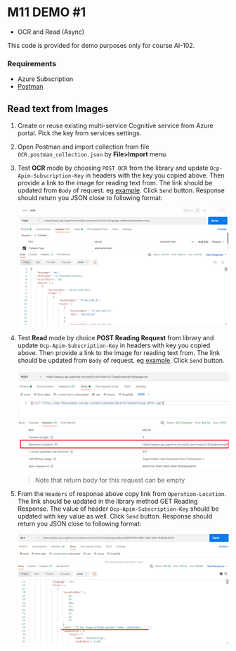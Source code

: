 # M11 DEMO #1

- OCR and Read (Async)

This code is provided for demo purposes only for course AI-102.

### Requirements
- Azure Subscription
- [Postman](https://www.postman.com/downloads/)

## Read text from Images 

1. Create or reuse existing multi-service Cognitive service from Azure portal. Pick the key from services settings.

1. Open Postman and import collection from file `OCR.postman_collection.json` by **File>Import** menu. 

1. Test **OCR** mode by choosing `POST OCR` from the library and update `Ocp-Apim-Subscription-Key` in headers with the key you copied above. Then provide a link to the image for reading text from. The link should be updated from `Body` of request. eg [example](https://intelligentkioskstore.blob.core.windows.net/visionapi/suggestedphotos/3.png). Click `Send` button. Response should return you JSON close to following format:

    ![OCR](OCR.png)

1. Test **Read** mode by choice **POST Reading Request** from library and update `Ocp-Apim-Subscription-Key` in headers with key you copied above. Then provide a link to the image for reading text from. The link should be updated from `Body` of request. eg [example](http://www.thecramped.com/wp-content/uploads/2014/07/handwriting-after.jpg). Click `Send` button. 

   ![read-request](read-request.png)

   >Note that return body for this request can be empty

1. From the `Headers` of response above copy link from `Operation-Location`. The link should be updated in the library method GET Reading Response. The value of header `Ocp-Apim-Subscription-Key` should be updated with key value as well. Click `Send` button. Response should return you JSON close to following format:

   ![read-result](read-result.png)


    
